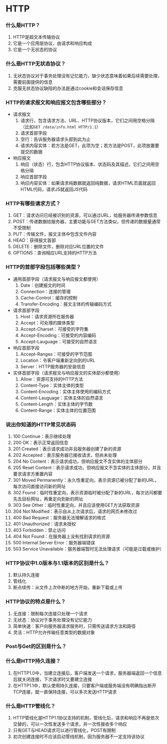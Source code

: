 # HTTP

### 什么是HTTP？
1.  HTTP是超文本传输协议
2.  它是一个应用层协议，由请求和响应构成
3.  它是一个无状态的协议

### 什么是HTTP无状态协议？
1.  无状态协议对于事务处理没有记忆能力，缺少状态意味着如果后续需要处理，需要前面提供的信息
2.  克服无状态协议缺陷的办法是通过cookie和会话保存信息

### HTTP的请求报文和响应报文包含哪些部分？
- 请求报文
    1.  请求行，包含请求方法、URL、HTTP协议版本，它们之间用空格分隔（比如``GET /data/info.html HTTP/1.1``）
    2.  请求首部字段
    3.  空行：告诉服务器请求头部到此为止
    4.  请求内容实体：若方法是GET，此项为空；若方法是POST，此项放置要提交的数据
- 响应报文
    1.  响应（状态）行，包含HTTP协议版本、状态码及其描述，它们之间用空格分隔
    2.  响应首部字段
    3.  响应内容实体：如果请求纯数据就返回纯数据，请求HTML页面就返回HTML代码，请求JS就返回JS代码

### HTTP有哪些请求方式？
1.  GET：请求访问已经被识别的资源，可以通过URL，给服务器传递参数信息
2.  POST：传递数据给服务器，主要功能与GET方法类似，但传递的数据量通常不受限制
3.  PUT：传输文件，报文主体中包含文件内容
4.  HEAD：获得报文首部
5.  DELETE：删除文件，删除对应URL位置的文件
6.  OPTIONS：查询相应URL支持的HTTP方法

### HTTP的首部字段包括哪些类型？
- 通用首部字段（请求报文与响应报文都使用）
    1.  Date：创建报文的时间
    2.  Connection：连接的管理
    3.  Cache-Control：缓存的控制
    4.  Transfer-Encoding：报文主体的传输编码方式
- 请求首部字段
    1.  Host：请求资源所在服务器
    2.  Accept：可处理的媒体类型
    3.  Accept-Charset：可接受的字符集
    4.  Accept-Encoding：可接受的内容编码
    5.  Accept-Lauguage：可接受的自然语言
- 响应首部字段
    1.  Accept-Ranges：可接受的字节范围
    2.  Location：令客户端重新定向到的URL
    3.  Server：HTTP服务器的安装信息
- 实体首部字段（请求报文与响应报文的实体部分都使用）
    1.  Allow：资源可支持的HTTP方法
    2.  Content-Type：实体主体的类型
    3.  Content-Encoding：实体主体使用的编码方式
    4.  Content-Lauguage：实体主体的自然语言
    5.  Content-Length：实体主体的字节数
    6.  Content-Range：实体主体的位置范围

### 说出你知道的HTTP常见状态码
1.  100 Continue：表示继续处理
2.  200 OK：表示正常返回信息
3.  201 Created：表示请求成功并且服务器创建了新的资源
4.  202 Accepted：表示服务器已接收请求，但尚未处理
5.  204 No Content：表示请求成功，但响应报文不含实体的主体部分
6.  205 Reset Content：表示请求成功，但响应报文不含实体的主体部分，并且要求请求方重置内容
7.  301 Moved Permanently：永久性重定向，表示资源已被分配了新的URL，每次访问直接访问新的网址
8.  302 Found：临时性重定向，表示资源临时被分配了新的URL，每次访问都要先去目标网址，再重定向到新的网址
9.  303 See Other：临时性重定向，并且应该使用GET方法获取资源
10. 304 Not Modified：表示自从上次请求后，请求的网页未修改过
11. 400 Bad Request：服务器无法理解请求的格式
12. 401 Unauthorized：请求未授权
13. 403 Forbidden：禁止访问
14. 404 Not Found：在服务器上没有找到请求的资源
15. 500 Internal Server Error：服务器端错误
16. 503 Service Unavailable：服务器端暂时无法处理请求（可能是过载或维护）

### HTTP协议中1.0版本与1.1版本的区别是什么？
1.  默认持久连接
2.  管线化
3.  断点续传：从文件上次中断的地方开始，重新下载或上传

### HTTP协议的特点是什么？
1.  无连接：限制每次连接只处理一个请求
2.  无状态：协议对于事务处理没有记忆能力
3.  简单快速：客户向服务器请求服务时，只需传送请求方法和路径
4.  灵活：HTTP允许传输任意类型的数据对象

### Post与Get的区别是什么？

### 什么是HTTP持久连接？
1.  在HTTP1.0中，当建立连接后，客户端发送一个请求，服务器端返回一个信息后就关闭连接，下次请求时又要建立连接
2.  在HTTP1.1中，默认使用持久连接，只要客户端或服务端没有明确指出断开TCP连接，就一直保持连接，可以多次发送HTTP请求

### 什么是HTTP管线化？
1.  HTTP管线化是HTTP1.1协议支持的机制，管线化后，请求和响应不再是依次交替的，可以一次性发送多个请求，并一次性接收多个响应
2.  只有GET与HEAD请求可以进行管线化，POST有限制
3.  初次创建连接时不应该启动管线机制，因为服务器不一定支持该协议

### 